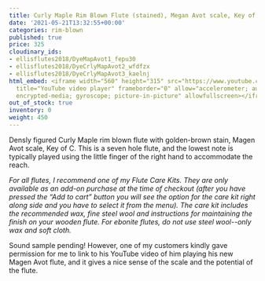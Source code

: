 ```yaml
---
title: Curly Maple Rim Blown Flute (stained), Megan Avot scale, Key of C
date: '2021-05-21T13:32:55+00:00'
categories: rim-blown
published: true
price: 325
cloudinary_ids:
- ellisflutes2018/DyeMapAvot1_fepu30
- ellisflutes2018/DyeCrlyMapAvot2_wfdfzx
- ellisflutes2018/DyeCrlyMapAvot3_kaelnj
html_embed: <iframe width="560" height="315" src="https://www.youtube.com/embed/hCh03T0Kddk"
  title="YouTube video player" frameborder="0" allow="accelerometer; autoplay; clipboard-write;
  encrypted-media; gyroscope; picture-in-picture" allowfullscreen></iframe>
out_of_stock: true
inventory: 0
weight: 450
---
```


Densly figured Curly Maple rim blown flute with golden-brown stain, Magen Avot scale, Key of C.  This is a seven hole flute, and the lowest note is typically played using the little finger of the right hand to accommodate the reach.

*For all flutes, I recommend one of my Flute Care Kits.  They are only available as an add-on purchase at the time of checkout (after you have pressed the “Add to cart” button you will see the option for the care kit right along side and you have to select it from the menu). The care kit includes the recommended wax, fine steel wool and instructions for maintaining the finish on your wooden flute.  For ebonite flutes, do not use steel wool--only wax and soft cloth.*

Sound sample pending!  However, one of my customers kindly gave permission for me to link to his YouTube video of him playing his new Magen Avot flute, and it gives a nice sense of the scale and the potential of the flute.